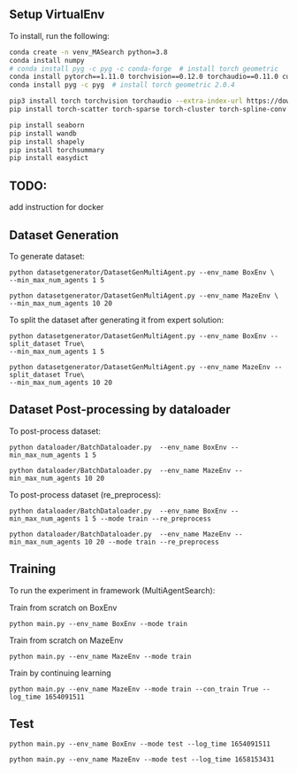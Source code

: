 
## Setup VirtualEnv
To install, run the following:
``` bash
conda create -n venv_MASearch python=3.8
conda install numpy
# conda install pyg -c pyg -c conda-forge  # install torch geometric
conda install pytorch==1.11.0 torchvision==0.12.0 torchaudio==0.11.0 cudatoolkit=11.3 -c pytorch
conda install pyg -c pyg  # install torch geometric 2.0.4

pip3 install torch torchvision torchaudio --extra-index-url https://download.pytorch.org/whl/cu113
pip install torch-scatter torch-sparse torch-cluster torch-spline-conv torch-geometric -f https://data.pyg.org/whl/torch-1.12.0+cu113.html

pip install seaborn
pip install wandb
pip install shapely
pip install torchsummary
pip install easydict
```

## TODO: 
add instruction for docker



## Dataset Generation
To generate dataset:
``` 
python datasetgenerator/DatasetGenMultiAgent.py --env_name BoxEnv \
--min_max_num_agents 1 5
```
``` 
python datasetgenerator/DatasetGenMultiAgent.py --env_name MazeEnv \
--min_max_num_agents 10 20

```


To split the dataset after generating it from expert solution:
``` 
python datasetgenerator/DatasetGenMultiAgent.py --env_name BoxEnv --split_dataset True\
--min_max_num_agents 1 5   
```

```
python datasetgenerator/DatasetGenMultiAgent.py --env_name MazeEnv --split_dataset True\
--min_max_num_agents 10 20
```



## Dataset Post-processing by dataloader
To post-process dataset:
``` 
python dataloader/BatchDataloader.py  --env_name BoxEnv --min_max_num_agents 1 5

```

``` 
python dataloader/BatchDataloader.py  --env_name MazeEnv --min_max_num_agents 10 20

```

To post-process dataset (re_preprocess):
``` 
python dataloader/BatchDataloader.py  --env_name BoxEnv --min_max_num_agents 1 5 --mode train --re_preprocess
```
``` 
python dataloader/BatchDataloader.py  --env_name MazeEnv --min_max_num_agents 10 20 --mode train --re_preprocess
```


## Training
To run the experiment in framework (MultiAgentSearch):

Train from scratch on BoxEnv
``` 
python main.py --env_name BoxEnv --mode train
``` 
<!-- taskset -p -c 8-15 
nohup  python -u  main.py --env_name BoxEnv --mode train --batch_size 8 --gpu_device 1 --max_epoch 10000 > log_experiment/BoxEnv_Sigmoid.txt 2>&1 & -->


Train from scratch on MazeEnv
``` 
python main.py --env_name MazeEnv --mode train
``` 
<!-- 
nohup  python -u main.py --env_name MazeEnv --mode train --min_max_num_agents 10 20 --batch_size 8 --gpu_device 2 --max_epoch 10000 > log_experiment/MazeEnv_Sigmoid.txt 2>&1 & -->



Train by continuing learning
``` 
python main.py --env_name MazeEnv --mode train --con_train True --log_time 1654091511
``` 

## Test
``` 
python main.py --env_name BoxEnv --mode test --log_time 1654091511
``` 
<!-- nohup  python -u main.py --env_name BoxEnv --mode test --log_time 1654091511 > log_experiment/BoxEnv_Sigmod_test.txt 2>&1 &-->
``` 
python main.py --env_name MazeEnv --mode test --log_time 1658153431
``` 
<!-- nohup  python -u main.py --env_name MazeEnv --mode test --log_time 1657835571 > log_experiment/MazeEnv_Sigmod.txt 2>&1 &-->
